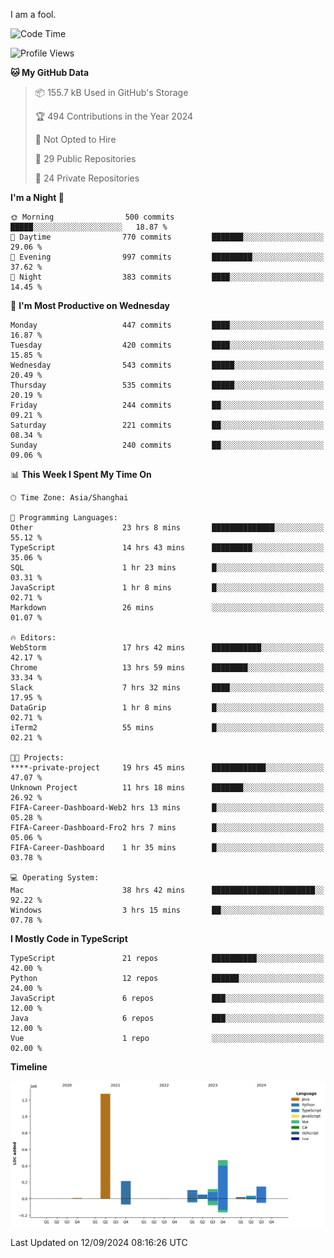 I am a fool.

<!--START_SECTION:waka-->
![Code Time](http://img.shields.io/badge/Code%20Time-1%2C822%20hrs%2010%20mins-blue)

![Profile Views](http://img.shields.io/badge/Profile%20Views-1-blue)

**🐱 My GitHub Data** 

> 📦 155.7 kB Used in GitHub's Storage 
 > 
> 🏆 494 Contributions in the Year 2024
 > 
> 🚫 Not Opted to Hire
 > 
> 📜 29 Public Repositories 
 > 
> 🔑 24 Private Repositories 
 > 
**I'm a Night 🦉** 

```text
🌞 Morning                500 commits         █████░░░░░░░░░░░░░░░░░░░░   18.87 % 
🌆 Daytime                770 commits         ███████░░░░░░░░░░░░░░░░░░   29.06 % 
🌃 Evening                997 commits         █████████░░░░░░░░░░░░░░░░   37.62 % 
🌙 Night                  383 commits         ████░░░░░░░░░░░░░░░░░░░░░   14.45 % 
```
📅 **I'm Most Productive on Wednesday** 

```text
Monday                   447 commits         ████░░░░░░░░░░░░░░░░░░░░░   16.87 % 
Tuesday                  420 commits         ████░░░░░░░░░░░░░░░░░░░░░   15.85 % 
Wednesday                543 commits         █████░░░░░░░░░░░░░░░░░░░░   20.49 % 
Thursday                 535 commits         █████░░░░░░░░░░░░░░░░░░░░   20.19 % 
Friday                   244 commits         ██░░░░░░░░░░░░░░░░░░░░░░░   09.21 % 
Saturday                 221 commits         ██░░░░░░░░░░░░░░░░░░░░░░░   08.34 % 
Sunday                   240 commits         ██░░░░░░░░░░░░░░░░░░░░░░░   09.06 % 
```


📊 **This Week I Spent My Time On** 

```text
🕑︎ Time Zone: Asia/Shanghai

💬 Programming Languages: 
Other                    23 hrs 8 mins       ██████████████░░░░░░░░░░░   55.12 % 
TypeScript               14 hrs 43 mins      █████████░░░░░░░░░░░░░░░░   35.06 % 
SQL                      1 hr 23 mins        █░░░░░░░░░░░░░░░░░░░░░░░░   03.31 % 
JavaScript               1 hr 8 mins         █░░░░░░░░░░░░░░░░░░░░░░░░   02.71 % 
Markdown                 26 mins             ░░░░░░░░░░░░░░░░░░░░░░░░░   01.07 % 

🔥 Editors: 
WebStorm                 17 hrs 42 mins      ███████████░░░░░░░░░░░░░░   42.17 % 
Chrome                   13 hrs 59 mins      ████████░░░░░░░░░░░░░░░░░   33.34 % 
Slack                    7 hrs 32 mins       ████░░░░░░░░░░░░░░░░░░░░░   17.95 % 
DataGrip                 1 hr 8 mins         █░░░░░░░░░░░░░░░░░░░░░░░░   02.71 % 
iTerm2                   55 mins             █░░░░░░░░░░░░░░░░░░░░░░░░   02.21 % 

🐱‍💻 Projects: 
****-private-project     19 hrs 45 mins      ████████████░░░░░░░░░░░░░   47.07 % 
Unknown Project          11 hrs 18 mins      ███████░░░░░░░░░░░░░░░░░░   26.92 % 
FIFA-Career-Dashboard-Web2 hrs 13 mins       █░░░░░░░░░░░░░░░░░░░░░░░░   05.28 % 
FIFA-Career-Dashboard-Fro2 hrs 7 mins        █░░░░░░░░░░░░░░░░░░░░░░░░   05.06 % 
FIFA-Career-Dashboard    1 hr 35 mins        █░░░░░░░░░░░░░░░░░░░░░░░░   03.78 % 

💻 Operating System: 
Mac                      38 hrs 42 mins      ███████████████████████░░   92.22 % 
Windows                  3 hrs 15 mins       ██░░░░░░░░░░░░░░░░░░░░░░░   07.78 % 
```

**I Mostly Code in TypeScript** 

```text
TypeScript               21 repos            ██████████░░░░░░░░░░░░░░░   42.00 % 
Python                   12 repos            ██████░░░░░░░░░░░░░░░░░░░   24.00 % 
JavaScript               6 repos             ███░░░░░░░░░░░░░░░░░░░░░░   12.00 % 
Java                     6 repos             ███░░░░░░░░░░░░░░░░░░░░░░   12.00 % 
Vue                      1 repo              ░░░░░░░░░░░░░░░░░░░░░░░░░   02.00 % 
```



**Timeline**

![Lines of Code chart](https://raw.githubusercontent.com/VeejaLiu/VeejaLiu/master/assets/bar_graph.png)


 Last Updated on 12/09/2024 08:16:26 UTC
<!--END_SECTION:waka-->
